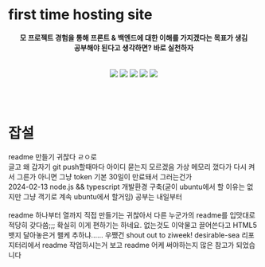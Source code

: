 # first time hosting site

<p align="center">
  <strong>모 프로젝트 경험을 통해 프론트 & 백엔드에 대한 이해를 가지겠다는 목표가 생김<br/>공부해야 된다고 생각하면? 바로 실천하자</strong>
  <br/>
  <br/>
  <br/>
 
<img src="https://img.shields.io/badge/HTML5-E34F26?style=flat-square&logo=html5&logoColor=white"/>
<img src="https://img.shields.io/badge/Tailwind CSS-06B6D4?style=flat-square&logo=Tailwind CSS&logoColor=white"/>
<img src="https://img.shields.io/badge/JavaScript-F7DF1E?style=flat-square&logo=javascript&logoColor=black"/>
<img src="https://img.shields.io/badge/Node.js-339933?style=flat-square&logo=Node.js&logoColor=white"/>
<img src="https://img.shields.io/badge/Typescript-3178C6?style=flat-square&logo=Typescript&logoColor=white"/>

</p>
<br/>
<br/>

# 잡설
 <p>
    readme 만들기 귀찮다 ㄹㅇ로<br>글고 왜 갑자기 git push할때마다 아이디 묻는지 모르겠음 가상 메모리 껐다가 다시 켜서 그른가 아니면 그냥 token 기본 30일이 만료돼서 그러는건가
<br>2024-02-13 node.js && typescript 개발환경 구축(굳이 ubuntu에서 할 이유는 없지만 그냥 객기로 계속 ubuntu에서 할거임) 공부는 내일부터
<br><br>readme 하나부터 열까지 직접 만들기는 귀찮아서 다른 누군가의 readme를 입맛대로 적당히 갖다씀;;; 확실히 이게 편하기는 하네요. 없는것도 이악물고 끌어쓴다고 HTML5 뱃지 달아놓은거 왤케 추하냐...... 우쨌건 shout out to ziweek! desirable-sea 리포지터리에서 readme 작업하시는거 보고 readme 어케 써야하는지 많은 참고가 되었습니다
 </p>
